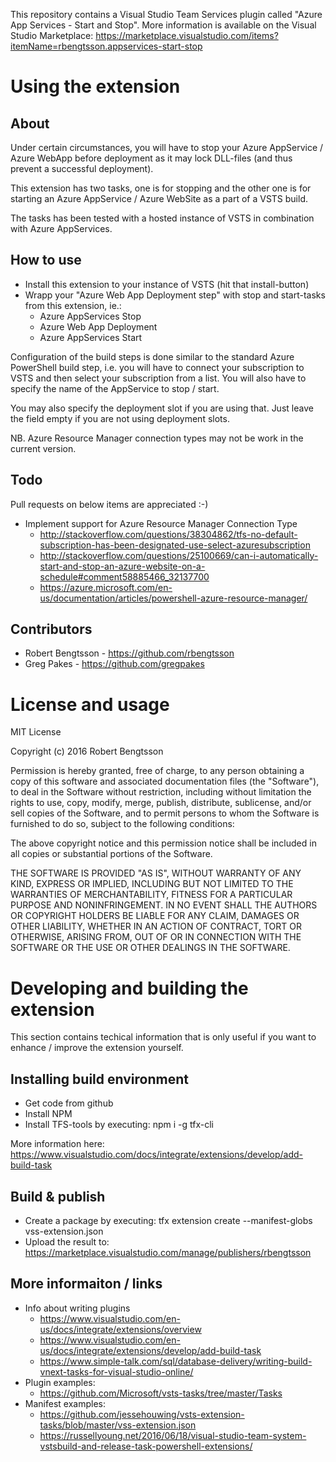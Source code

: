 
This repository contains a Visual Studio Team Services plugin called "Azure App Services - Start and Stop". More information is available on the Visual Studio Marketplace: https://marketplace.visualstudio.com/items?itemName=rbengtsson.appservices-start-stop


# Using the extension


## About ##

Under certain circumstances, you will have to stop your Azure AppService / Azure WebApp before deployment as it may lock DLL-files (and thus prevent a successful deployment).

This extension has two tasks, one is for stopping and the other one is for starting an Azure AppService / Azure WebSite as a part of a VSTS build.

The tasks has been tested with a hosted instance of VSTS in combination with Azure AppServices.


## How to use ##

 * Install this extension to your instance of VSTS (hit that install-button)
 * Wrapp your "Azure Web App Deployment step" with stop and start-tasks from this extension, ie.:
   * Azure AppServices Stop
   * Azure Web App Deployment
   * Azure AppServices Start

Configuration of the build steps is done similar to the standard Azure PowerShell build step, i.e. you will have to connect your subscription to VSTS and then select your subscription from a list. You will also have to specify the name of the AppService to stop / start.

You may also specify the deployment slot if you are using that. Just leave the field empty if you are not using deployment slots.

NB. Azure Resource Manager connection types may not be work in the current version.


## Todo ##

Pull requests on below items are appreciated :-)

 * Implement support for Azure Resource Manager Connection Type
   * http://stackoverflow.com/questions/38304862/tfs-no-default-subscription-has-been-designated-use-select-azuresubscription
   * http://stackoverflow.com/questions/25100669/can-i-automatically-start-and-stop-an-azure-website-on-a-schedule#comment58885466_32137700
   * https://azure.microsoft.com/en-us/documentation/articles/powershell-azure-resource-manager/


## Contributors ##

 * Robert Bengtsson - https://github.com/rbengtsson
 * Greg Pakes - https://github.com/gregpakes


# License and usage

MIT License

Copyright (c) 2016 Robert Bengtsson

Permission is hereby granted, free of charge, to any person obtaining a copy
of this software and associated documentation files (the "Software"), to deal
in the Software without restriction, including without limitation the rights
to use, copy, modify, merge, publish, distribute, sublicense, and/or sell
copies of the Software, and to permit persons to whom the Software is
furnished to do so, subject to the following conditions:

The above copyright notice and this permission notice shall be included in all
copies or substantial portions of the Software.

THE SOFTWARE IS PROVIDED "AS IS", WITHOUT WARRANTY OF ANY KIND, EXPRESS OR
IMPLIED, INCLUDING BUT NOT LIMITED TO THE WARRANTIES OF MERCHANTABILITY,
FITNESS FOR A PARTICULAR PURPOSE AND NONINFRINGEMENT. IN NO EVENT SHALL THE
AUTHORS OR COPYRIGHT HOLDERS BE LIABLE FOR ANY CLAIM, DAMAGES OR OTHER
LIABILITY, WHETHER IN AN ACTION OF CONTRACT, TORT OR OTHERWISE, ARISING FROM,
OUT OF OR IN CONNECTION WITH THE SOFTWARE OR THE USE OR OTHER DEALINGS IN THE
SOFTWARE.


# Developing and building the extension

This section contains techical information that is only useful if you want to enhance / improve the extension yourself.


## Installing build environment

 * Get code from github
 * Install NPM
 * Install TFS-tools by executing: npm i -g tfx-cli

More information here: https://www.visualstudio.com/docs/integrate/extensions/develop/add-build-task


## Build & publish

* Create a package by executing: tfx extension create --manifest-globs vss-extension.json
* Upload the result to: https://marketplace.visualstudio.com/manage/publishers/rbengtsson


## More informaiton / links

* Info about writing plugins
  * https://www.visualstudio.com/en-us/docs/integrate/extensions/overview
  * https://www.visualstudio.com/en-us/docs/integrate/extensions/develop/add-build-task  
  * https://www.simple-talk.com/sql/database-delivery/writing-build-vnext-tasks-for-visual-studio-online/
* Plugin examples:
  * https://github.com/Microsoft/vsts-tasks/tree/master/Tasks
* Manifest examples:
  * https://github.com/jessehouwing/vsts-extension-tasks/blob/master/vss-extension.json
  * https://russellyoung.net/2016/06/18/visual-studio-team-system-vstsbuild-and-release-task-powershell-extensions/
